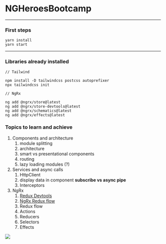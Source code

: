 # NGHeroesBootcamp

---

### First steps

```
yarn install
yarn start
```

---

### Libraries already installed

```
// Tailwind

npm install -D tailwindcss postcss autoprefixer
npx tailwindcss init

// NgRx

ng add @ngrx/store@latest
ng add @ngrx/store-devtools@latest
ng add @ngrx/schematics@latest
ng add @ngrx/effects@latest
```

### Topics to learn and achieve

1. Components and architecture
   1. module splitting
   2. architecture
   3. smart vs presentational components
   4. routing
   5. lazy loading modules (?)
2. Services and async calls
   1. HttpClient
   2. display data in component **subscribe vs async pipe**
   3. Interceptors
3. NgRx
   1. [Redux Devtools](https://chrome.google.com/webstore/detail/redux-devtools/lmhkpmbekcpmknklioeibfkpmmfibljd?hl=en)
   2. [NgRx Redux flow](https://ngrx.io/guide/store)
   3. Redux flow
   4. Actions
   5. Reducers
   6. Selectors
   7. Effects

![](https://ngrx.io/generated/images/guide/store/state-management-lifecycle.png)
